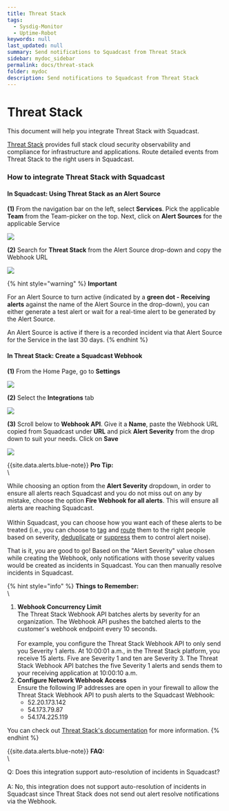 ```yaml
---
title: Threat Stack
tags:
  - Sysdig-Monitor
  - Uptime-Robot
keywords: null
last_updated: null
summary: Send notifications to Squadcast from Threat Stack
sidebar: mydoc_sidebar
permalink: docs/threat-stack
folder: mydoc
description: Send notifications to Squadcast from Threat Stack
---
```


# Threat Stack

This document will help you integrate Threat Stack with Squadcast.

[Threat Stack](https://www.threatstack.com/) provides full stack cloud security observability and compliance for infrastructure and applications. Route detailed events from Threat Stack to the right users in Squadcast.

### How to integrate Threat Stack with Squadcast

#### In Squadcast: Using Threat Stack as an Alert Source

**(1)** From the navigation bar on the left, select **Services**. Pick the applicable **Team** from the Team-picker on the top. Next, click on **Alert Sources** for the applicable Service

![](../../.gitbook/assets/alert\_source\_1.png)

**(2)** Search for **Threat Stack** from the Alert Source drop-down and copy the Webhook URL

![](../../.gitbook/assets/threat\_stack\_1.png)

{% hint style="warning" %}
**Important**

For an Alert Source to turn active (indicated by a **green dot - Receiving alerts** against the name of the Alert Source in the drop-down), you can either generate a test alert or wait for a real-time alert to be generated by the Alert Source.

An Alert Source is active if there is a recorded incident via that Alert Source for the Service in the last 30 days.
{% endhint %}

#### In Threat Stack: Create a Squadcast Webhook

**(1)** From the Home Page, go to **Settings**

![](../../.gitbook/assets/threat\_stack\_2.png)

**(2)** Select the **Integrations** tab

![](../../.gitbook/assets/threat\_stack\_3.png)

**(3)** Scroll below to **Webhook API**. Give it a **Name**, paste the Webhook URL copied from Squadcast under **URL** and pick **Alert Severity** from the drop down to suit your needs. Click on **Save**

![](../../.gitbook/assets/threat\_stack\_4.png)

\{{site.data.alerts.blue-note\}} **Pro Tip:**\
\\

While choosing an option from the **Alert Severity** dropdown, in order to ensure all alerts reach Squadcast and you do not miss out on any by mistake, choose the option **Fire Webhook for all alerts**. This will ensure all alerts are reaching Squadcast.\
\
Within Squadcast, you can choose how you want each of these alerts to be treated (i.e., you can choose to [tag](event-tagging/) and [route](alert-routing/) them to the right people based on severity, [deduplicate](de-duplication-rules/) or [suppress](alert-suppression/) them to control alert noise).

That is it, you are good to go! Based on the "Alert Severity" value chosen while creating the Webhook, only notifications with those severity values would be created as incidents in Squadcast. You can then manually resolve incidents in Squadcast.

{% hint style="info" %}
**Things to Remember:**\
\\

1. **Webhook Concurrency Limit**\
   The Threat Stack Webhook API batches alerts by severity for an organization. The Webhook API pushes the batched alerts to the customer's webhook endpoint every 10 seconds.\
   \
   For example, you configure the Threat Stack Webhook API to only send you Severity 1 alerts. At 10:00:01 a.m., in the Threat Stack platform, you receive 15 alerts. Five are Severity 1 and ten are Severity 3. The Threat Stack Webhook API batches the five Severity 1 alerts and sends them to your receiving application at 10:00:10 a.m.
2. **Configure Network Webhook Access**\
   Ensure the following IP addresses are open in your firewall to allow the Threat Stack Webhook API to push alerts to the Squadcast Webhook:
   * 52.20.173.142
   * 54.173.79.87
   * 54.174.225.119

You can check out [Threat Stack's documentation](https://apidocs.threatstack.com/v2/alert-webhooks-api/webhooks-setup) for more information.
{% endhint %}

\{{site.data.alerts.blue-note\}} **FAQ:**\
\\

Q: Does this integration support auto-resolution of incidents in Squadcast?\
\
A: No, this integration does not support auto-resolution of incidents in Squadcast since Threat Stack does not send out alert resolve notifications via the Webhook.
